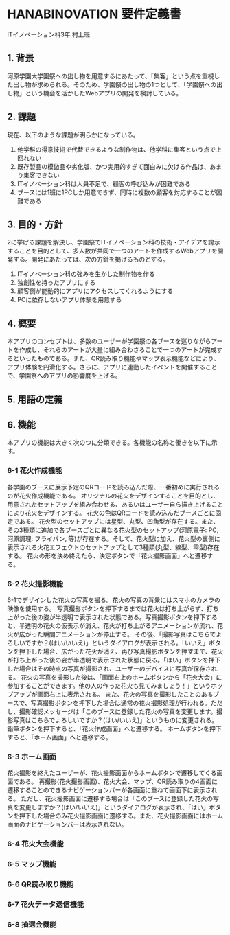 # HANABINOVATION 要件定義書
ITイノベーション科3年 村上班
## 1. 背景
河原学園大学園祭への出し物を用意するにあたって、「集客」という点を重視した出し物が求められる。そのため、学園祭の出し物の1つとして、「学園祭への出し物」という機会を活かしたWebアプリの開発を検討している。

## 2. 課題
現在、以下のような課題が明らかになっている。
1. 他学科の得意技術で代替できるような制作物は、他学科に集客という点で上回れない
2. 既存製品の模倣品や劣化版、かつ実用的すぎて面白みに欠ける作品は、あまり集客できない
3. ITイノベーション科は人員不足で、顧客の呼び込みが困難である
4. ブースには1班に1PCしか用意できず、同時に複数の顧客を対応することが困難である

## 3. 目的・方針
2に挙げる課題を解決し、学園祭でITイノベーション科の技術・アイデアを誇示することを目的として、多人数が共同で一つのアートを作成するWebアプリを開発する。開発にあたっては、次の方針を掲げるものとする。

1. ITイノベーション科の強みを生かした制作物を作る
2. 独創性を持ったアプリにする
3. 顧客側が能動的にアプリにアクセスしてくれるようにする
4. PCに依存しないアプリ体験を用意する

## 4. 概要
本アプリのコンセプトは、多数のユーザーが学園祭の各ブースを巡りながらアートを作成し、それらのアートが大量に組み合わさることで一つのアートが完成するといったものである。また、QR読み取り機能やマップ表示機能などにより、アプリ体験を円滑化する。さらに、アプリに連動したイベントを開催することで、学園祭へのアプリの影響度を上げる。

## 5. 用語の定義

## 6. 機能
本アプリの機能は大きく次のつに分類できる。各機能の名称と働きを以下に示す。

### 6-1 花火作成機能
各学園のブースに展示予定のQRコードを読み込んだ際、一番初めに実行されるのが花火作成機能である。
オリジナルの花火をデザインすることを目的とし、用意されたセットアップを組み合わせる、あるいはユーザー自ら描き上げることにより花火をデザインする。
花火の色はQRコードを読み込んだブースごとに固定である。
花火型のセットアップには星型、丸型、四角型が存在する。また、その3種類に追加で各ブースごとに異なる花火型のセットアップ(河原電子: PC, 河原調理: フライパン, 等)が存在する。そして、花火型に加え、花火型の裏側に表示される火花エフェクトのセットアップとして3種類(丸型、線型、雫型)存在する。
花火の形を決め終えたら、決定ボタンで「花火撮影画面」へと遷移する。

### 6-2 花火撮影機能
6-1でデザインした花火の写真を撮る。花火の写真の背景にはスマホのカメラの映像を使用する。
写真撮影ボタンを押下するまでは花火は打ち上がらず、打ち上がった後の姿が半透明で表示された状態である。写真撮影ボタンを押下すると、半透明の花火の仮表示が消え、花火が打ち上がるアニメーションが流れ、花火が広がった瞬間アニメーションが停止する。
その後、「撮影写真はこちらでよろしいですか？(はい/いいえ)」というダイアログが表示される。「いいえ」ボタンを押下した場合、広がった花火が消え、再び写真撮影ボタンを押すまで、花火が打ち上がった後の姿が半透明で表示された状態に戻る。「はい」ボタンを押下した場合はその時点の写真が撮影され、ユーザーのデバイスに写真が保存される。
花火の写真を撮影した後は、「画面右上のホームボタンから「花火大会」に参加することができます。他の人の作った花火も見てみましょう！」というホップアップが画面右上に表示される。
また、花火の写真を撮影したことのあるブースで、写真撮影ボタンを押下した場合は通常の花火撮影処理が行われる。ただし、撮影確認メッセージは「このブースに登録した花火の写真を変更します。撮影写真はこちらでよろしいですか？(はい/いいえ)」というものに変更される。
鉛筆ボタンを押下すると、「花火作成画面」へと遷移する。
ホームボタンを押下すると、「ホーム画面」へと遷移する。

### 6-3 ホーム画面
花火撮影を終えたユーザーが、花火撮影画面からホームボタンで遷移してくる画面である。
再撮影(花火撮影画面)、花火大会、マップ、QR読み取りの4画面に遷移することのできるナビゲーションバーが各画面に重ねて画面下に表示される。
ただし、花火撮影画面に遷移する場合は「このブースに登録した花火の写真を変更しますか？(はい/いいえ)」というダイアログが表示され、「はい」ボタンを押下した場合のみ花火撮影画面に遷移する。また、花火撮影画面にはホーム画面のナビゲーションバーは表示されない。

### 6-4 花火大会機能

### 6-5 マップ機能

### 6-6 QR読み取り機能

### 6-7 花火データ送信機能

### 6-8 抽選会機能
